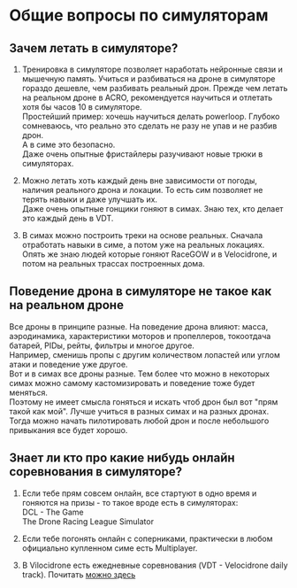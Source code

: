 # Общие вопросы по симуляторам

## Зачем летать в симуляторе?
1. Тренировка в симуляторе позволяет наработать нейронные связи и мышечную память.  Учиться и разбиваться на дроне в симуляторе гораздо дешевле, чем разбивать реальный дрон. Прежде чем летать на реальном дроне в ACRO, рекомендуется научиться и отлетать хотя бы часов 10 в симуляторе.   
Простейший пример: хочешь научиться делать powerloop. Глубоко сомневаюсь, что реально это сделать не разу не упав и не разбив дрон.  
А в симе это безопасно.  
Даже очень опытные фристайлеры разучивают новые трюки в симуляторах.  

2. Можно летать хоть каждый день вне зависимости от погоды, наличия реального дрона и локации. То есть сим позволяет не терять навыки и даже улучшать их.  
Даже очень опытные гонщики гоняют в симах. Знаю тех, кто делает это каждый день в VDT.  

3. В симах можно построить треки на основе реальных. Сначала отработать навыки в симе, а потом уже на реальных локациях.  
Опять же знаю людей которые гоняют RaceGOW и в Velocidrone, и потом на реальных трассах построенных дома.  

## Поведение дрона в симуляторе не такое как на реальном дроне
Все дроны в принципе разные. На поведение дрона влияют: масса, аэродинамика, характеристики моторов и пропеллеров, токоотдача батарей, PIDы, рейты, фильтры и многое другое.  
Например, сменишь пропы с другим количеством лопастей или углом атаки и поведение уже другое.  
Вот и в симах все дроны разные. Тем более что можно в некоторых симах можно самому кастомизировать и поведение тоже будет меняться.  
Поэтому не имеет смысла гоняться и искать чтоб дрон был вот "прям такой как мой". Лучше учиться в разных симах и на разных дронах. Тогда можно начать пилотировать любой дрон и после небольшого привыкания все будет хорошо.  

## Знает ли кто про какие нибудь онлайн соревнования в симуляторе?
1. Если тебе прям совсем онлайн, все стартуют в одно время и гоняются на призы - то такое вроде есть в симуляторах:  
DCL - The Game  
The Drone Racing League Simulator  

2. Если тебе погонять онлайн с соперниками, практически в любом официально купленном симе есть Multiplayer.  

3. В Vilocidrone есть ежедневные соревнования (VDT - Velocidrone daily track). Почитать [можно здесь](Velocidrone.md) 
